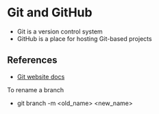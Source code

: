 # Git and GitHub
- Git is a version control system
- GitHub is a place for hosting Git-based projects

## References
- [Git website docs](https://git-scm.com/docs)

To rename a branch
- git branch -m <old_name> <new_name>